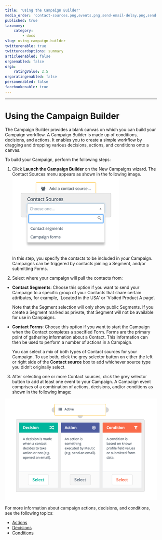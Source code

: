 ```yaml
---
title: 'Using the Campaign Builder'
media_order: 'contact-sources.png,events.png,send-email-delay.png,send-email-delay-nonaction.png,campaign-decisions.gif'
published: true
taxonomy:
    category:
        - docs
slug: using-campaign-builder
twitterenable: true
twittercardoptions: summary
articleenabled: false
orgaenabled: false
orga:
    ratingValue: 2.5
orgaratingenabled: false
personenabled: false
facebookenable: true
---
```


---------------------
# Using the Campaign Builder
The Campaign Builder provides a blank canvas on which you can build your Campaign workflow. A Campaign Builder is made up of conditions, decisions, and actions. It  enables you to create a simple workflow by dragging and dropping various decisions, actions, and conditions onto a canvas.


To build your Campaign, perform the following steps:

1. Click **Launch the Campaign Builder** on the New Campaigns wizard. The Contact Sources menu appears as shown in the following image.
![Screenshot of Contact Sources](contact-sources.png)

   In this step, you specify the contacts to be included in your Campaign. Campaigns can be triggered by contacts joining a Segment, and/or submitting Forms.

2. Select where your campaign will pull the contacts from: 

 - **Contact Segments**: Choose this option if you want to send your Campaign to a specific group of your Contacts that share certain attributes, for example, 'Located in the USA' or 'Visited Product A page'.
 
    Note that the Segment selection will only show public Segments. If you create a Segment marked as private, that Segment will not be available for use in Campaigns.

 - **Contact Forms**: Choose this option if you want to start the Campaign when the Contact completes a specified Form. Forms are the primary point of gathering information about a Contact. This information can then be used to perform a number of actions in a Campaign. 
 
   You can select a mix of both types of Contact sources for your Campaign. To use both, click the grey selector button on either the left or right side of the **Contact source** box to add whichever source type you didn’t originally select.

3. After selecting one or more Contact sources, click the grey selector button to add at least one event to your Campaign. A Campaign event comprises of a combination of actions, decisions, and/or conditions as shown in the following image:


![Screenshot showing available Campaign events](events.png)

For more information about campaign actions, decisions, and conditions, see the following topics:

 - [Actions][actions]
 - [Decisions][decisions]
 - [Conditions][conditions]



[actions]: </campaigns/using-campaign-builder/actions>
[decisions]: </campaigns/using-campaign-builder/decisions>
[conditions]: </campaigns/using-campaign-builder/conditions>
